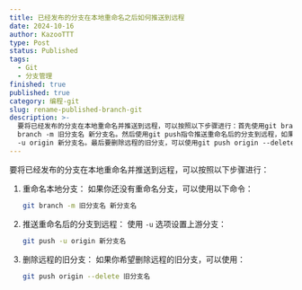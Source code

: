 ```yaml
---
title: 已经发布的分支在本地重命名之后如何推送到远程
date: 2024-10-16
author: KazooTTT
type: Post
status: Published
tags:
  - Git
  - 分支管理
finished: true
published: true
category: 编程-git
slug: rename-published-branch-git
description: >-
  要将已经发布的分支在本地重命名并推送到远程，可以按照以下步骤进行：首先使用git branch -m指令重命名本地分支，如果需要可以使用以下命令：git
  branch -m 旧分支名 新分支名。然后使用git push指令推送重命名后的分支到远程，如果需要使用-u选项，可以设置上游分支，使用git push
  -u origin 新分支名。最后要删除远程的旧分支，可以使用git push origin --delete 旧分支名。
---
```


要将已经发布的分支在本地重命名并推送到远程，可以按照以下步骤进行：

1. 重命名本地分支：
   如果你还没有重命名分支，可以使用以下命令：

   ```bash
   git branch -m 旧分支名 新分支名
   ```

2. 推送重命名后的分支到远程：
   使用 `-u` 选项设置上游分支：

   ```bash
   git push -u origin 新分支名
   ```

3. 删除远程的旧分支：
   如果你希望删除远程的旧分支，可以使用：

   ```bash
   git push origin --delete 旧分支名
   ```
